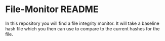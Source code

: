 # File-Monitor README
In this repository you will find a file integrity monitor. It will take a baseline hash file which you then can use to compare to the current hashes for the file.